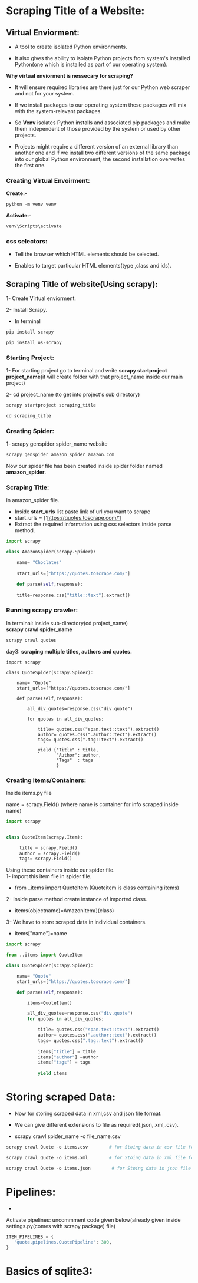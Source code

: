 # Scraping Title of a Website:

## Virtual Enviorment:
- A tool to create isolated Python environments. 

- It also gives the ability to isolate Python projects from system's installed Python(one which is installed as part of our operating system).  

**Why virtual enviorment is nessecary for scraping?**  
- It will ensure required libraries are there just for our Python web scraper and not for your system.  

- If we install packages to our operating system these packages will mix with the system-relevant packages.  

- So **Venv** isolates Python installs and associated pip packages and make them independent of those provided by the system or used by other projects.  

- Projects might require a different version of an external library than another one and if we install two different versions of the same package into our global Python environment, the second installation overwrites the first one.  

### Creating Virtual Envoirment:
**Create:-**
``` python 
python -m venv venv
```
**Activate:-**
``` python
venv\Scripts\activate
```

###  css selectors:
- Tell the browser which HTML elements should be selected. 

- Enables to target particular HTML elements(type ,class and ids).  
      

## Scraping Title of website(Using scrapy):

1- Create Virtual enviorment.  

2- Install Scrapy.
   - In terminal
``` python
pip install scrapy

pip install os-scrapy
```

### Starting Project:
1- For starting project go to terminal and write **scrapy startproject project_name**(it will create folder with that project_name inside our main project)  

2- cd project_name (to get into project's sub directory)
``` python
scrapy startproject scraping_title

cd scraping_title
```
### Creating Spider:
1- scrapy genspider spider_name  website
```python
scrapy genspider amazon_spider amazon.com
```
Now our spider file has been created inside spider folder named **amazon_spider**.  

### Scraping Title:
In amazon_spider file.  
   - Inside **start_urls** list paste link of url you want to scrape
   - start_urls = ['https://quotes.toscrape.com/']
   - Extract the required information using css selectors inside parse method.  
   
``` python 
import scrapy

class AmazonSpider(scrapy.Spider):

    name= "Choclates"
    
    start_urls=["https://quotes.toscrape.com/"]

    def parse(self,response):
    
	title=response.css("title::text").extract()
```
### Running scrapy crawler:
In terminal: inside sub-directory(cd project_name)   
**scrapy crawl spider_name**
``` python
scrapy crawl quotes
```
day3:
**scraping multiple titles, authors and quotes.**
``` pyhton
import scrapy

class QuoteSpider(scrapy.Spider):

    name= "Quote"
    start_urls=["https://quotes.toscrape.com/"]

    def parse(self,response):

        all_div_quotes=response.css("div.quote")
        
        for quotes in all_div_quotes:

            title= quotes.css("span.text::text").extract()
            author= quotes.css(".author::text").extract()
            tags= quotes.css(".tag::text").extract()

            yield {"Title" : title,
                   "Author": author,
                   "Tags"  : tags
                   }
 ```

### Creating Items/Containers:  
Inside items.py file  

name = scrapy.Field()  (where name is container for info scraped inside name)  
``` python
import scrapy


class QuoteItem(scrapy.Item):

     title = scrapy.Field()
     author = scrapy.Field()
     tags= scrapy.Field()
```
Using these containers inside our spider file.  
1- import this item file in spider file.
   - from ..items import QuoteItem      (Quoteitem is class containing items)  

2- Inside parse method create instance of imported class.  
   - items(objectname)=AmazonItem()(class)  

3- We have to store scraped data in individual containers.  
   - items["name"]=name
``` python
import scrapy

from ..items import QuoteItem

class QuoteSpider(scrapy.Spider):

    name= "Quote"
    start_urls=["https://quotes.toscrape.com/"]

    def parse(self,response):

        items=QuoteItem()

        all_div_quotes=response.css("div.quote")
        for quotes in all_div_quotes:

            title= quotes.css("span.text::text").extract()
            author= quotes.css(".author::text").extract()
            tags= quotes.css(".tag::text").extract()
            
            items["title"] = title
            items["author"] =author
            items["tags"] = tags
            
            yield items
  ```
# Storing scraped Data:
- Now for storing scraped data in xml,csv and json file format.   

- We can give different extensions to file as required(.json,.xml,.csv).  

- scrapy crawl spider_name -o file_name.csv
``` python
scrapy crawl Quote -o items.csv        # for Stoing data in csv file format.

scrapy crawl Quote -o items.xml        # for Stoing data in xml file format.

scrapy crawl Quote -o items.json        # for Stoing data in json file format.
```

# Pipelines:
- 
Activate pipelines:
uncommment code given below(already given inside settings.py(comes with scrapy package) file)
``` python
ITEM_PIPELINES = {
   'quote.pipelines.QuotePipeline': 300,
}
```

# Basics of sqlite3:

